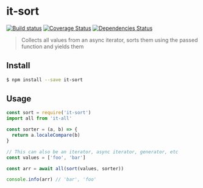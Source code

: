 # it-sort

[![Build status](https://github.com/achingbrain/it/actions/workflows/test.yml/badge.svg?branch=master)](https://github.com/achingbrain/it/actions/workflows/test.yml) [![Coverage Status](https://coveralls.io/repos/github/achingbrain/it/badge.svg?branch=master)](https://coveralls.io/github/achingbrain/it?branch=master) [![Dependencies Status](https://david-dm.org/achingbrain/it/status.svg?path=packages/it-sort)](https://david-dm.org/achingbrain/it?path=packages/it-sort)

> Collects all values from an async iterator, sorts them using the passed function and yields them

## Install

```sh
$ npm install --save it-sort
```

## Usage

```javascript
const sort = require('it-sort')
import all from 'it-all'

const sorter = (a, b) => {
  return a.localeCompare(b)
}

// This can also be an iterator, async iterator, generator, etc
const values = ['foo', 'bar']

const arr = await all(sort(values, sorter))

console.info(arr) // 'bar', 'foo'
```
